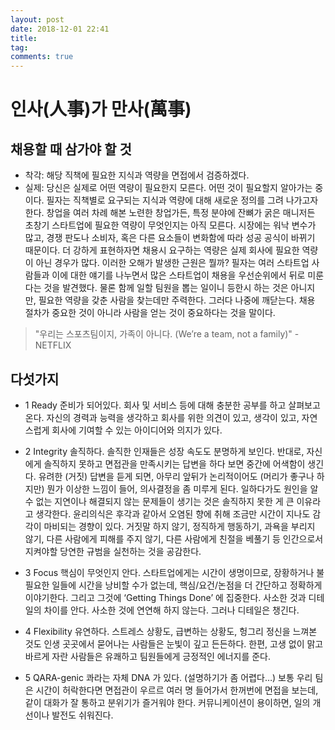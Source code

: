 ```yaml
---
layout: post
date: 2018-12-01 22:41
title:
tag:
comments: true
---
```


# 인사(人事)가 만사(萬事)

## 채용할 때 삼가야 할 것
 
* 착각: 해당 직책에 필요한 지식과 역량을 면접에서 검증하겠다.
* 실제: 당신은 실제로 어떤 역량이 필요한지 모른다. 어떤 것이 필요할지 알아가는 중이다.
필자는 직책별로 요구되는 지식과 역량에 대해 새로운 정의를 그려 나가고자 한다. 창업을 여러 차례 해본 노련한 창업가든, 특정 분야에 잔뼈가 굵은 매니저든 초창기 스타트업에 필요한 역량이 무엇인지는 아직 모른다. 시장에는 워낙 변수가 많고, 경쟁 판도나 소비자, 혹은 다른 요소들이 변화함에 따라 성공 공식이 바뀌기 때문이다. 더 강하게 표현하자면 채용시 요구하는 역량은 실제 회사에 필요한 역량이 아닌 경우가 많다.
이러한 오해가 발생한 근원은 뭘까? 필자는 여러 스타트업 사람들과 이에 대한 얘기를 나누면서 많은 스타트업이 채용을 우선순위에서 뒤로 미룬다는 것을 발견했다. 물론 함께 일할 팀원을 뽑는 일이니 등한시 하는 것은 아니지만, 필요한 역량을 갖춘 사람을 찾는데만 주력한다. 그러다 나중에 깨닫는다. 채용 절차가 중요한 것이 아니라 사람을 얻는 것이 중요하다는 것을 말이다.

> "우리는 스포츠팀이지, 가족이 아니다. (We’re a team, not a family)" - NETFLIX

## 다섯가지

* 1 Ready 준비가 되어있다. 회사 및 서비스 등에 대해 충분한 공부를 하고 살펴보고 온다. 자신의 경력과 능력을 생각하고 회사를 위한 의견이 있고, 생각이 있고, 자연스럽게 회사에 기여할 수 있는 아이디어와 의지가 있다.
 
* 2 Integrity 솔직하다. 솔직한 인재들은 성장 속도도 분명하게 보인다. 반대로, 자신에게 솔직하지 못하고 면접관을 만족시키는 답변을 하다 보면 중간에 어색함이 생긴다. 유려한 (거짓) 답변을 듣게 되면, 아무리 앞뒤가 논리적이어도 (머리가 좋구나 하지만) 뭔가 이상한 느낌이 들어, 의사결정을 좀 미루게 된다.  일하다가도 원인을 알 수 없는 지연이나 해결되지 않는 문제들이 생기는 것은 솔직하지 못한 게 큰 이유라고 생각한다. 윤리의식은 후각과 같아서 오염된 향에 취해 조금만 시간이 지나도 감각이 마비되는 경향이 있다. 거짓말 하지 않기, 정직하게 행동하기, 과욕을 부리지 않기, 다른 사람에게 피해를 주지 않기, 다른 사람에게 친절을 베풀기 등 인간으로서 지켜야할 당연한 규범을 실천하는 것을 공감한다. 

* 3 Focus 핵심이 무엇인지 안다. 스타트업에게는 시간이 생명이므로, 장황하거나 불필요한 일들에 시간을 낭비할 수가 없는데, 핵심/요건/논점을 더 간단하고 정확하게 이야기한다. 그리고 그것에 ‘Getting Things Done’ 에 집중한다. 사소한 것과 디테일의 차이를 안다. 사소한 것에 연연해 하지 않는다. 그러나 디테일은 챙긴다.
 
* 4 Flexibility 유연하다. 스트레스 상황도, 급변하는 상황도, 헝그리 정신을 느껴본 것도 인생 곳곳에서 묻어나는 사람들은 눈빛이 깊고 든든하다. 한편, 고생 없이 맑고 바르게 자란 사람들은 유쾌하고 팀원들에게 긍정적인 에너지를 준다. 

* 5 QARA-genic 콰라는 자체 DNA 가 있다. (설명하기가 좀 어렵다…) 보통 우리 팀은 시간이 허락한다면 면접관이 우르르 여러 명 들어가서 한꺼번에 면접을 보는데, 같이 대화가 잘 통하고 분위기가 즐거워야 한다. 커뮤니케이션이 용이하면, 일의 개선이나 발전도 쉬워진다.

